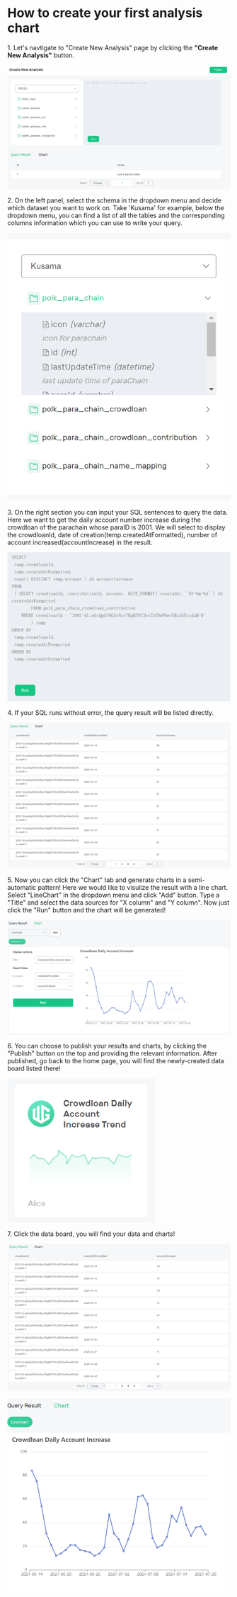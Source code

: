 # How to create your first analysis chart

1\. Let's navtigate to "Create New Analysis" page by clicking the **"Create New Analysis"** button.

![](<../../.gitbook/assets/create-new-analysis-step1-sample2.PNG>)

2\. On the left panel, select the schema in the dropdown menu and decide which dataset you want to work on. Take 'Kusama' for example, below the dropdown menu, you can find a list of all the tables and the corresponding columns information which you can use to write your query.

![](<../../.gitbook/assets/create-new-analysis-step2-sample2.PNG>)

3\. On the right section you can input your SQL sentences to query the data. Here we want to get the daily account number increase during the crowdloan of the parachain whose paraID is 2001. We will select to display the crowdloanId, date of creation(temp.createdAtFormatted), number of account increased(accountIncrease) in the result. 

![](<../../.gitbook/assets/create-new-analysis-step3-sample2.PNG>)

4\. If your SQL runs without error, the query result will be listed directly. 

![](<../../.gitbook/assets/create-new-analysis-step4-sample2.PNG>)

5\. Now you can click the "Chart" tab and generate charts in a semi-automatic pattern! Here we would like to visulize the result with a line chart. Select "LineChart" in the dropdown menu and click "Add" button. Type a "Title" and select the data sources for "X column" and "Y column". Now just click the "Run" button and the chart will be generated! 

![](<../../.gitbook/assets/create-new-analysis-step5-sample2.PNG>)

6\. You can choose to publish your results and charts, by clicking the "Publish" button on the top and providing the relevant information. After published, go back to the home page, you will find the newly-created data board listed there!

![](<../../.gitbook/assets/create-new-analysis-step6-sample2.PNG>)

7\. Click the data board, you will find your data and charts!

![](<../../.gitbook/assets/create-new-analysis-step7-sample2.PNG>)

![](<../../.gitbook/assets/create-new-analysis-step8-sample2.PNG>)
